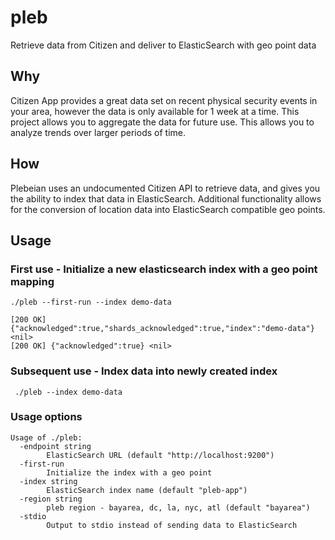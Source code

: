 # pleb
Retrieve data from Citizen and deliver to ElasticSearch with geo point data


## Why 

Citizen App provides a great data set on recent physical security events in your area, however the data is only available for 1 week at a time. This project allows you to aggregate the data for future use. This allows you to analyze trends over larger periods of time.

## How 

Plebeian uses an undocumented Citizen API to retrieve data, and gives you the ability to index that data in ElasticSearch. Additional functionality allows for the conversion of location data into ElasticSearch compatible geo points.

## Usage

### First use - Initialize a new elasticsearch index with a geo point mapping

```
./pleb --first-run --index demo-data

[200 OK] {"acknowledged":true,"shards_acknowledged":true,"index":"demo-data"} <nil>
[200 OK] {"acknowledged":true} <nil>
```
### Subsequent use - Index data into newly created index
```
 ./pleb --index demo-data
```

### Usage options
```
Usage of ./pleb:
  -endpoint string
        ElasticSearch URL (default "http://localhost:9200")
  -first-run
        Initialize the index with a geo point
  -index string
        ElasticSearch index name (default "pleb-app")
  -region string
        pleb region - bayarea, dc, la, nyc, atl (default "bayarea")
  -stdio
        Output to stdio instead of sending data to ElasticSearch
```

